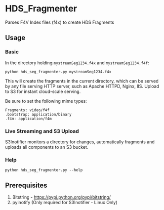 # HDS_Fragmenter
Parses F4V Index files (f4x) to create HDS Fragments

## Usage
### Basic
In the directory holding `mystreamSeg1234.f4x` and `mystreamSeg1234.f4f`:

    python hds_seg_fragmenter.py mystreamSeg1234.f4x

This will create the fragments in the current directory, which can be served by any file serving HTTP server, such as Apache HTTPD, Nginx, IIS. Upload to S3 for instant cloud-scale serving.

Be sure to set the following mime types:

    Fragments: video/f4f
    .bootstrap: application/binary
    .f4m: application/f4m

### Live Streaming and S3 Upload

S3Inotifier monitors a directory for changes, automatically fragments and uploads all components to an S3 bucket.

### Help


    python hds_seg_fragmenter.py --help


## Prerequisites
1. Bitstring - https://pypi.python.org/pypi/bitstring/
2. pyinotify (Only required for S3Inotifier - Linux Only)
